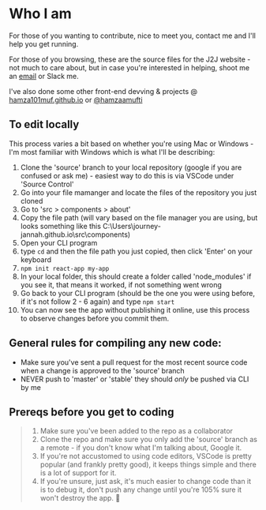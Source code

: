# Who I am

For those of you wanting to contribute, nice to meet you, contact me and I'll help you get running.

For those of you browsing, these are the source files for the J2J website - not much to care about, but in case you're interested in helping, shoot me an [email](mailto:hamza101muf@outlook.com) or Slack me.

I've also done some other front-end devving & projects @ [hamza101muf.github.io](https://hamza101muf.github.io) or [@hamzaamufti](https://twitter.com/hamzaamufti)

## To edit locally

This process varies a bit based on whether you're using Mac or Windows - I'm most familiar with Windows which is what I'll be describing:

1. Clone the 'source' branch to your local repository (google if you are confused or ask me) - easiest way to do this is via VSCode under 'Source Control'
2. Go into your file mamanger and locate the files of the repository you just cloned
3. Go to 'src > components > about'
4. Copy the file path (will vary based on the file manager you are using, but looks something like this C:\Users\journey-jannah.github.io\src\components)
5. Open your CLI program
6. type `cd` and then the file path you just copied, then click 'Enter' on your keyboard
7. `npm init react-app my-app`
8. In your local folder, this should create a folder called 'node_modules' if you see it, that means it worked, if not something went wrong
9. Go back to your CLI program (should be the one you were using before, if it's not follow 2 - 6 again) and type `npm start`
10. You can now see the app without publishing it online, use this process to observe changes before you commit them.

## General rules for compiling any new code:

- Make sure you've sent a pull request for the most recent source code when a change is approved to the 'source' branch
- NEVER push to 'master' or 'stable' they should *only* be pushed via CLI by me

## Prereqs before you get to coding

>1. Make sure you've been added to the repo as a collaborator
>2. Clone the repo and make sure you only add the 'source' branch as a remote - if you don't know what I'm talking about, Google it.
>3. If you're not accustomed to using code editors, VSCode is pretty popular (and frankly pretty good), it keeps things simple and there is a lot of support for it.
>4. If you're unsure, just ask, it's much easier to change code than it is to debug it, don't push any change until you're 105% sure it won't destroy the app. 🙏
